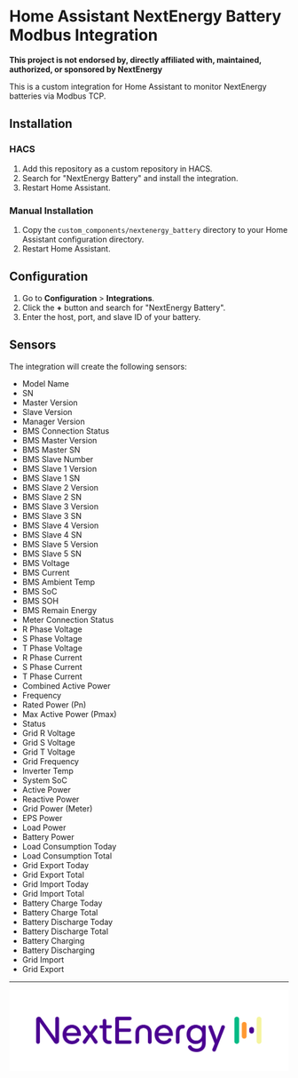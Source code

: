 # Home Assistant NextEnergy Battery Modbus Integration

**This project is not endorsed by, directly affiliated with, maintained, authorized, or sponsored by NextEnergy**

This is a custom integration for Home Assistant to monitor NextEnergy batteries via Modbus TCP.

## Installation

### HACS

1. Add this repository as a custom repository in HACS.
2. Search for "NextEnergy Battery" and install the integration.
3. Restart Home Assistant.

### Manual Installation

1. Copy the `custom_components/nextenergy_battery` directory to your Home Assistant configuration directory.
2. Restart Home Assistant.

## Configuration

1. Go to **Configuration** > **Integrations**.
2. Click the **+** button and search for "NextEnergy Battery".
3. Enter the host, port, and slave ID of your battery.

## Sensors

The integration will create the following sensors:

- Model Name
- SN
- Master Version
- Slave Version
- Manager Version
- BMS Connection Status
- BMS Master Version
- BMS Master SN
- BMS Slave Number
- BMS Slave 1 Version
- BMS Slave 1 SN
- BMS Slave 2 Version
- BMS Slave 2 SN
- BMS Slave 3 Version
- BMS Slave 3 SN
- BMS Slave 4 Version
- BMS Slave 4 SN
- BMS Slave 5 Version
- BMS Slave 5 SN
- BMS Voltage
- BMS Current
- BMS Ambient Temp
- BMS SoC
- BMS SOH
- BMS Remain Energy
- Meter Connection Status
- R Phase Voltage
- S Phase Voltage
- T Phase Voltage
- R Phase Current
- S Phase Current
- T Phase Current
- Combined Active Power
- Frequency
- Rated Power (Pn)
- Max Active Power (Pmax)
- Status
- Grid R Voltage
- Grid S Voltage
- Grid T Voltage
- Grid Frequency
- Inverter Temp
- System SoC
- Active Power
- Reactive Power
- Grid Power (Meter)
- EPS Power
- Load Power
- Battery Power
- Load Consumption Today
- Load Consumption Total
- Grid Export Today
- Grid Export Total
- Grid Import Today
- Grid Import Total
- Battery Charge Today
- Battery Charge Total
- Battery Discharge Today
- Battery Discharge Total
- Battery Charging
- Battery Discharging
- Grid Import
- Grid Export

---

![NextEnergy Logo](custom_components/nextenergy_battery/logo.png)